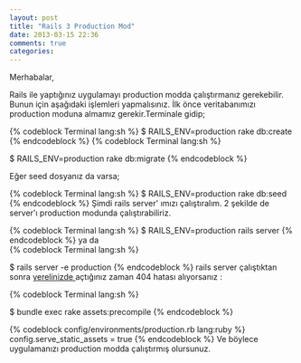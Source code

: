 ```yaml
---
layout: post
title: "Rails 3 Production Mod"
date: 2013-03-15 22:36
comments: true
categories: 
---
```


Merhabalar,


Rails ile yaptığınız uygulamayı production modda çalıştırmanız gerekebilir. Bunun için aşağıdaki işlemleri yapmalısınız.
İlk önce veritabanımızı production moduna almamız gerekir.Terminale gidip;

{% codeblock Terminal lang:sh %}
$ RAILS_ENV=production rake db:create 
{% endcodeblock %}
{% codeblock Terminal lang:sh %}

$ RAILS_ENV=production rake db:migrate 
{% endcodeblock %}

Eğer seed dosyanız da varsa;

{% codeblock Terminal lang:sh %}
$ RAILS_ENV=production rake db:seed 
{% endcodeblock %}
Şimdi rails server' ımızı çalıştıralım. 2 şekilde de server'ı production modunda çalıştırabiliriz.

{% codeblock Terminal lang:sh %}
$ RAILS_ENV=production rails server 
{% endcodeblock %}
ya da  
{% codeblock Terminal lang:sh %}

$ rails server -e production 
{% endcodeblock %}
rails server çalıştıktan sonra <a href = "http://localhost:3000"> yerelinizde </a>  açtığınız zaman 404 hatası alıyorsanız :


{% codeblock Terminal lang:sh %}


$ bundle exec rake assets:precompile 
{% endcodeblock %}

{% codeblock config/environments/production.rb lang:ruby %}	
config.serve_static_assets = true 
{% endcodeblock %}
Ve böylece uygulamanızı production modda çalıştırmış olursunuz.
